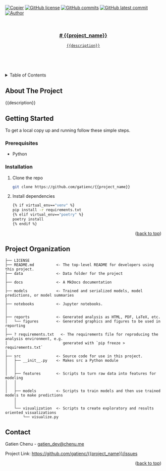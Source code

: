 <a name="readme-top"></a>

<!-- PROJECT SHIELDS -->
<!--
*** I'm using markdown "reference style" links for readability.
*** Reference links are enclosed in brackets [ ] instead of parentheses ( ).
*** See the bottom of this document for the declaration of the reference variables
*** for contributors-url, forks-url, etc. This is an optional, concise syntax you may use.
*** https://www.markdownguide.org/basic-syntax/#reference-style-links
-->

<!-- [![Contributors][contributors-shield]][contributors-url] -->
[![Copier](https://img.shields.io/endpoint?url=https://raw.githubusercontent.com/copier-org/copier/master/img/badge/badge-grayscale-border.json)](https://github.com/copier-org/copier)
[![GitHub license](https://img.shields.io/github/license/gatienc/{{project_name}})](https://github.com/gatienc/{{project_name}}/blob/master/LICENSE)
[![GitHub commits](https://badgen.net/github/commits/gatienc/{{project_name}})](https://GitHub.com/gatienc/{{project_name}}/commit/)
[![GitHub latest commit](https://badgen.net/github/last-commit/gatienc/{{project_name}})](https://gitHub.com/gatienc/{{project_name}}/commit/)
[![Author](https://img.shields.io/badge/author-@gatienc-blue)](https://github.com/gatienc)


<!-- PROJECT LOGO -->
<br />
<div align="center">
  <a href="https://github.com/gatienc/# {{project_name}}
">
    <!-- <img src="images/logo.png" alt="Logo" width="80" height="80">
  </a> -->

  <h3 align="center"># {{project_name}}
</h3>

  <p align="center">
    
    {{description}}

  <br />
    <!-- <a href="https://github.com/gatienc/# {{project_name}}
"><strong>Explore the docs »</strong> -->
    </a> 
    <br />
    <br />
    <!-- <a href="https://github.com/gatienc/# {{project_name}}
">View Demo</a> -->
    
  </p>
</div>

<!-- TABLE OF CONTENTS -->
<details>
  <summary>Table of Contents</summary>
  <ol>
    <li>
      <a href="#about-the-project">About The Project</a>
    </li>
    <li>
      <a href="#getting-started">Getting Started</a>
      <ul>
        <li><a href="#prerequisites">Prerequisites</a></li>
        <li><a href="#installation">Installation</a></li>
      </ul>
    </li>
    <li><a href=#project-organization>Project Organization</a></li>
    <li><a href=#acknowledgements> Acknowledgements</a></li>
    <li><a href="#contact">Contact</a></li>
      </ol>
</details>

<!-- ABOUT THE PROJECT -->

## About The Project

<!--
[![Product Name Screen Shot][product-screenshot]](https://example.com) -->

{{description}}

<!-- GETTING STARTED -->

## Getting Started

To get a local copy up and running follow these simple steps.

### Prerequisites

- Python

### Installation

1. Clone the repo
   ```sh
   git clone https://github.com/gatienc/{{project_name}}
   ```
2. Install dependencies
    ```sh
    {% if virtual_env=="venv" %}
    pip install -r requirements.txt
    {% elif virtual_env=="poetry" %}
    poetry install
    {% endif %}
   ```
   
<p align="right">(<a href="#readme-top">back to top</a>)</p>

## Project Organization

    ├── LICENSE
    ├── README.md          <- The top-level README for developers using this project.
    ├── data               <- Data folder for the project
    │
    ├── docs               <- A MkDocs documentation
    │
    ├── models             <- Trained and serialized models, model predictions, or model summaries
    │
    ├── notebooks          <- Jupyter notebooks.
    │                         
    │
    ├── reports            <- Generated analysis as HTML, PDF, LaTeX, etc.
    │   └── figures        <- Generated graphics and figures to be used in reporting
    │
    ├── ? requirements.txt   <- The requirements file for reproducing the analysis environment, e.g.
    │                         generated with `pip freeze > requirements.txt`
    │
    ├── src                <- Source code for use in this project.
    │   ├── __init__.py    <- Makes src a Python module
    │   │
    │   │
    │   ├── features       <- Scripts to turn raw data into features for modeling
    │   │  
    │   │
    │   ├── models         <- Scripts to train models and then use trained models to make predictions
        │                   
        │
        └── visualization  <- Scripts to create exploratory and results oriented visualizations
            └── visualize.py

## Contact

Gatien Chenu - gatien_dev@chenu.me

Project Link: https://github.com/gatienc/{{project_name}}/issues

<p align="right">(<a href="#readme-top">back to top</a>)</p>

